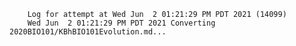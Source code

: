         Log for attempt at Wed Jun  2 01:21:29 PM PDT 2021 (14099)
        Wed Jun  2 01:21:29 PM PDT 2021 Converting 2020BIO101/KBhBIO101Evolution.md...
